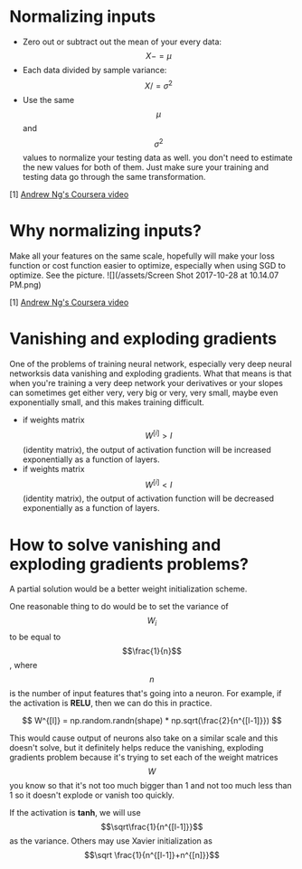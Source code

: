 # Normalizing inputs

* Zero out or subtract out the mean of your every data: $$X-=\mu$$
* Each data divided by sample variance: $$X/=\sigma^2$$
* Use the same $$\mu$$ and $$\sigma^2$$ values to normalize your testing data as well. you don't need to estimate the new values for both of them. Just make sure your training and testing data go through the same transformation.


[1] [Andrew Ng's Coursera video ](https://www.coursera.org/learn/deep-neural-network/lecture/lXv6U/normalizing-inputs)

# Why normalizing inputs?

Make all your features on the same scale, hopefully will make your loss function or cost function easier to optimize, especially when using SGD to optimize. See the picture.
![](/assets/Screen Shot 2017-10-28 at 10.14.07 PM.png)

[1] [Andrew Ng's Coursera video ](https://www.coursera.org/learn/deep-neural-network/lecture/lXv6U/normalizing-inputs)


# Vanishing and exploding gradients

One of the problems of training neural network, especially very deep neural networksis data vanishing and exploding gradients. What that means is that when you're training a very deep network your derivatives or your slopes can sometimes get either very, very big or very, very small, maybe even exponentially small, and this makes training difficult.

* if weights matrix $$\mathit W^{[i]} \gt \mathit{I}$$ (identity matrix), the output of activation function will be increased exponentially as a function of layers.
* if weights matrix $$\mathit W^{[i]} \lt \mathit{I}$$ (identity matrix), the output of activation function will be decreased exponentially as a function of layers.

# How to solve vanishing and exploding gradients problems?

A partial solution would be a better weight initialization scheme.

One reasonable thing to do would be to set the variance of $$W_i$$ to be equal to $$\frac{1}{n}$$, where $$n$$ is the number of input features that's going into a neuron. 
For example, if the activation is __RELU__, then we can do this in practice. 

$$
W^{[l]} = np.random.randn(shape) * np.sqrt(\frac{2}{n^{[l-1]}})
$$

This would cause output of neurons also take on a similar scale and this doesn't solve, but it definitely helps reduce the vanishing, exploding gradients problem because it's trying to set each of the weight matrices $$W$$ you know so that it's not too much bigger than 1 and not too much less than 1 so it doesn't explode or vanish too quickly.

If the activation is __tanh__, we will use $$\sqrt\frac{1}{n^{[l-1]}}$$ as the variance.
Others may use Xavier initialization as $$\sqrt \frac{1}{n^{[l-1]}+n^{[n]}}$$



